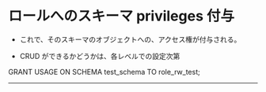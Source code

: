 # ロールへのスキーマ privileges 付与

* これで、そのスキーマのオブジェクトへの、アクセス権が付与される。

* CRUD ができるかどうかは、各レベルでの設定次第



GRANT USAGE ON SCHEMA test_schema TO role_rw_test;

-------------------------------------------------
